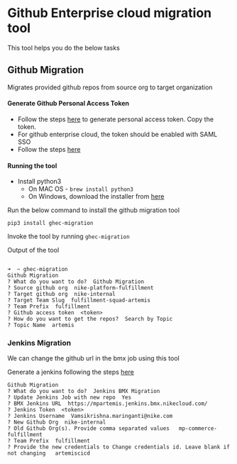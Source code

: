 # Github Enterprise cloud migration tool

This tool helps you do the below tasks

## Github Migration

Migrates provided github repos from source org to target organization

#### Generate Github Personal Access Token 

- Follow the steps [here](https://docs.github.com/en/github/authenticating-to-github/keeping-your-account-and-data-secure/creating-a-personal-access-token) to generate personal access token. Copy the token.
- For github enterprise cloud, the token should be enabled with SAML SSO
- Follow the steps [here](https://docs.github.com/en/github/authenticating-to-github/authenticating-with-saml-single-sign-on/authorizing-a-personal-access-token-for-use-with-saml-single-sign-on)

#### Running the tool

- Install python3 
    - On MAC OS - ```brew install python3```
    - On Windows, download the installer from [here](https://www.python.org/downloads/windows/)


Run the below command to install the github migration tool

```pip3 install ghec-migration```

Invoke the tool by running ```ghec-migration```

Output of the tool

```shell script

➜  ~ ghec-migration
Github Migration
? What do you want to do?  Github Migration
? Source github org  nike-platform-fulfillment
? Target github org  nike-internal
? Target Team Slug  fulfillment-squad-artemis
? Team Prefix  fulfillment
? Github access token  <token>
? How do you want to get the repos?  Search by Topic
? Topic Name  artemis

```


### Jenkins Migration

We can change the github url in the bmx job using this tool

Generate a jenkins following the steps [here](https://support.cloudbees.com/hc/en-us/articles/115003090592-How-to-re-generate-my-Jenkins-user-token)

```shell script
Github Migration
? What do you want to do?  Jenkins BMX Migration
? Update Jenkins Job with new repo  Yes
? BMX Jenkins URL  https://mpartemis.jenkins.bmx.nikecloud.com/
? Jenkins Token  <token>
? Jenkins Username  Vamsikrishna.maringanti@nike.com
? New Github Org  nike-internal
? Old Github Org(s). Provide comma separated values   mp-commerce-fulfillment
? Team Prefix  fulfillment
? Provide the new credentials to Change credentials id. Leave blank if not changing   artemiscicd

```
